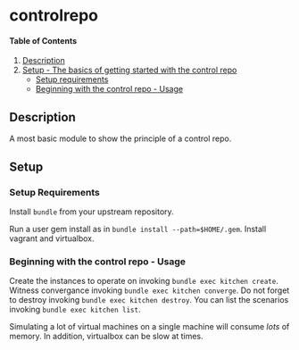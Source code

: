 # controlrepo

#### Table of Contents

1. [Description](#description)
1. [Setup - The basics of getting started with the control repo](#setup)
    * [Setup requirements](#setup-requirements)
    * [Beginning with the control repo - Usage](#beginning-with-control-repo)

## Description

A most basic module to show the principle of a control repo. 

## Setup

### Setup Requirements 

Install ```bundle``` from your upstream repository.

Run a user gem install as in ```bundle install --path=$HOME/.gem```. Install
vagrant and virtualbox.

### Beginning with the control repo - Usage

Create the instances to operate on invoking ```bundle exec kitchen create```.
Witness convergance invoking ```bundle exec kitchen converge```.
Do not forget to destroy invoking ```bundle exec kitchen destroy```.
You can list the scenarios invoking ```bundle exec kitchen list```.

Simulating a lot of virtual machines on a single machine will consume *lots*
of memory. In addition, virtualbox can be slow at times.

